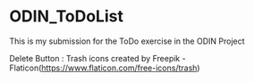 # ODIN_ToDoList

This is my submission for the ToDo exercise in the ODIN Project

Delete Button : Trash icons created by Freepik - Flaticon(https://www.flaticon.com/free-icons/trash)